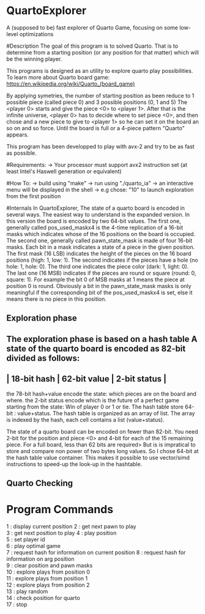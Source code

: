 # QuartoExplorer
A (supposed to be) fast explorer of Quarto Game, focusing on some low-level optimizations

#Description
The goal of this program is to solved Quarto. 
That is to determine from a starting position (or any position for that matter) which will be the winning player.

This programs is designed as an utility to explore quarto play possibilities.
To learn more about Quarto board game: https://en.wikipedia.org/wiki/Quarto_(board_game)

By applying symetries, the number of starting position as been reduce to 1 possible piece (called piece 0) and 3 possible positions (0, 1 and 5)
The <player 0> starts and give the piece <0> to <player 1>.
After that is the infinite universe, <player 0> has to decide where to set piece <0>, and then chose and a new piece to give to <player 1> so he can set it on the board an so on and so force.
Until the board is full or a 4-piece pattern "Quarto" appears.



This program has been developped to play with avx-2 and try to be as fast as possible.

#Requirements:
-> Your processor must support avx2 instruction set (at least Intel's Haswell generation or equivalent)

#How To:
-> build using "make"
-> run using "./quarto_ia"
-> an interactive menu will be displayed in the shell
   -> e.g chose: "10" to launch exploration from the first position


#Internals
In QuartoExplorer, The state of a quarto board is encoded in several ways.
The easiest way to understand is the expanded version.
In this version the board is encoded by two 64-bit values.
The first one, generally called pos_used_maskx4 is the 4-time replication of a 16-bit masks which indicates whose of the 16 positions on the board is occupied.
The second one, generally called pawn_state_mask is made of four 16-bit masks.
Each bit in a mask indicates a state of a piece in the given position.
The first mask (16 LSB) indicates the height of the pieces on the 16 board positions (high: 1, low: 1).
The second indicates if the pieces have a hole (no hole: 1, hole: 0).
The third one indicates the piece color (dark: 1, light: 0). 
The last one (16 MSB) indicates if the pieces are round or square (round: 0, square: 1).
For example the bit 0 of MSB masks at 1 means the piece at position 0 is round.
Obviously a bit in the pawn_state_mask masks is only meaningful if the corresponding bit of the pos_used_maskx4 is set, else it means there is no piece in this position.

## Exploration phase
The exploration phase is based on a hash table 
A state of the quarto board is encoded as 82-bit divided as follows:
---------------------------------------------
| 18-bit hash | 62-bit value | 2-bit status |
---------------------------------------------
the 78-bit hash+value encode the state: which pieces are on the board and where.
the 2-bit status encode which is the future of a perfect game starting from the state: Win of player 0 or 1 or tie.
The hash table store 64-bit : value+status.
The hash table is organized as an array of list.
The array is indexed by the hash, each cell contains a list (value+status).

The state of a quarto board can be encoded on fewer than 82-bit.
You need 2-bit for the position and piece <0> and 4-bit for each of the 15 remaining piece. 
For a full board, less than 62 bits are required>
But is is impratical to store and compare non power of two bytes long values.
So I chose 64-bit at the hash table value container.
This makes it possible to use vector/simd instructions to speed-up the look-up in the hashtable.

## Quarto Checking

# Program Commands

 1   : display current position 
 2   : get next pawn to play   
 3   : get next position to play
 4   : play position           
 5   : set player id          
 6   : play optimal game     
 7   : request hash for information on current position 
 8   : request hash for information on arg position    
 9   : clear position and pawn masks                  
 10  : explore plays from position 0                 
 11  : explore plays from position 1                
 12  : explore plays from position 2               
 13  : play random                                
 14  : check position for quarto                 
 17  : stop     
